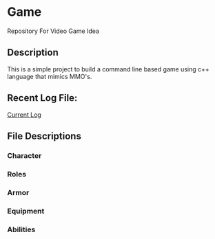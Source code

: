 # Game
Repository For Video Game Idea

## Description
This is a simple project to build a command line based game using c++ language that mimics MMO's.

## Recent Log File: 
[Current Log](https://github.com/jevinevans/Game/blob/July2020/Logs/2020/Log_2020_July_4.md)
	
## File Descriptions
### Character
### Roles
### Armor
### Equipment
### Abilities